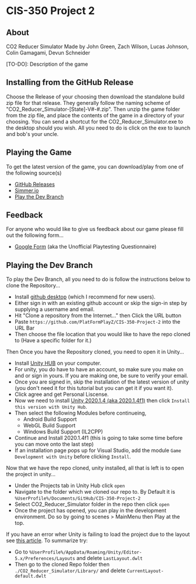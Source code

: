# CIS-350 Project 2

## About
CO2 Reducer Simulator Made by John Green, Zach Wilson, Lucas Johnson, Colin Gamagami, Devun Schneider

[TO-DO]: Description of the game

## Installing from the GitHub Release
Choose the Release of your choosing then download the standalone build zip file for that release. They generally follow the naming scheme of "CO2_Reducer_Simulator-[State]-V#-#.zip". Then unzip the game folder from the zip file, and place the contents of the game in a directory of your choosing.
You can send a shortcut for the CO2_Reducer_Simulator.exe to the desktop should you wish.
All you need to do is click on the exe to launch and bob's your uncle.

## Playing the Game
To get the latest version of the game, you can download/play from one of the following source(s)

- [GitHub Releases](https://github.com/PlatFormPlayZ/CIS-350-Project-2/releases)
- [Simmer.io](https://simmer.io/@Ronis/)
- [Play the Dev Branch](https://github.com/PlatFormPlayZ/CIS-350-Project-2/blob/main/README.md#playing-the-dev-branch)

## Feedback
For anyone who would like to give us feedback about our game please fill out the following form...
- [Google Form](https://forms.gle/izzFPhFre86wpRv69) (aka the Unofficial Playtesting Questionnaire)

## Playing the Dev Branch
To play the Dev Branch, all you need to do is follow the instructions below to clone the Repository...
- Install [github desktop](https://desktop.github.com/) (which I recommend for new users). 
- Either sign in with an existing github account or skip the sign-in step by supplying a username and email.
- Hit "Clone a repository from the Internet..." then Click the URL button
- Paste `https://github.com/PlatFormPlayZ/CIS-350-Project-2` into the URL Bar
- Then choose the file location that you would like to have the repo cloned to (Have a specific folder for it.)

Then Once you have the Repository cloned, you need to open it in Unity...
- Install [Unity HUB](https://public-cdn.cloud.unity3d.com/hub/prod/UnityHubSetup.exe) on your computer.
- For unity, you do have to have an account, so make sure you make on and or sign in yours. If you are making one, be sure to verify your email.
- Once you are signed in, skip the installation of the latest version of unity (you don't need it for this tutorial but you can get it if you want it).
- Click agree and get Personal Liscense.
- Now we need to install [Unity 2020.1.4 (aka 2020.1.4f1)](https://unity3d.com/unity/whats-new/2020.1.4) then click `Install this version with Unity Hub`.
- Then select the following Modules before continueing, 
  - Android Build Support
  - WebGL Build Support
  - Windows Build Support (IL2CPP)
- Continue and Install 2020.1.4f1 (this is going to take some time before you can move onto the last step)
- If an installation page pops up for Visual Studio, add the module `Game Development with Unity` before clicking `Install`.

Now that we have the repo cloned, unity installed, all that is left is to open the project in unity...
- Under the Projects tab in Unity Hub click `open`
- Navigate to the folder which we cloned our repo to. By Default it is `%UserProfile%/Documents/GitHub/CIS-350-Project-2`
- Select CO2_Reducer_Simulator folder in the repo then click `open`
- Once the project has opened, you can play in the development environment. Do so by going to scenes > MainMenu then Play at the top.

If you have an error wher Unity is failing to load the project due to the layout see [this article](https://answers.unity.com/questions/1712501/stuck-in-failed-to-load-window-layout-loop.html).
To summarize try:
- Go to `%UserProfile%/AppData/Roaming/Unity/Editor-5.x/Preferences/Layouts` and delete `LastLayout.dwlt`
- Then go to the cloned Repo folder then  `./CO2_Reducer_Simulator/Library/` and delete `CurrentLayout-default.dwlt`
